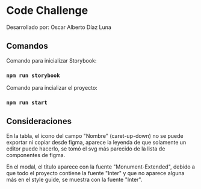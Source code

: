 # Code Challenge 

Desarrollado por: Oscar Alberto Díaz Luna

## Comandos

Comando para inicializar Storybook:

### `npm run storybook`

Comando para incializar el proyecto:

### `npm run start`

## Consideraciones

En la tabla, el icono del campo "Nombre" (caret-up-down) no se puede exportar ni copiar desde figma, aparece la leyenda de que solamente un editor puede hacerlo, se tomó el svg más parecido de la lista de componentes de figma.

En el modal, el título aparece con la fuente "Monument-Extended", debido a que todo el proyecto contiene la fuente "Inter" y que no aparece alguna más en el style guide, se muestra con la fuente "Inter".